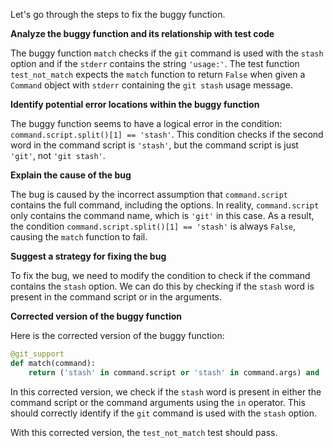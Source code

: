 Let's go through the steps to fix the buggy function.

**Analyze the buggy function and its relationship with test code**

The buggy function `match` checks if the `git` command is used with the `stash` option and if the `stderr` contains the string `'usage:'`. The test function `test_not_match` expects the `match` function to return `False` when given a `Command` object with `stderr` containing the `git stash` usage message.

**Identify potential error locations within the buggy function**

The buggy function seems to have a logical error in the condition: `command.script.split()[1] == 'stash'`. This condition checks if the second word in the command script is `'stash'`, but the command script is just `'git'`, not `'git stash'`.

**Explain the cause of the bug**

The bug is caused by the incorrect assumption that `command.script` contains the full command, including the options. In reality, `command.script` only contains the command name, which is `'git'` in this case. As a result, the condition `command.script.split()[1] == 'stash'` is always `False`, causing the `match` function to fail.

**Suggest a strategy for fixing the bug**

To fix the bug, we need to modify the condition to check if the command contains the `stash` option. We can do this by checking if the `stash` word is present in the command script or in the arguments.

**Corrected version of the buggy function**

Here is the corrected version of the buggy function:
```python
@git_support
def match(command):
    return ('stash' in command.script or 'stash' in command.args) and 'usage:' in command.stderr
```
In this corrected version, we check if the `stash` word is present in either the command script or the command arguments using the `in` operator. This should correctly identify if the `git` command is used with the `stash` option.

With this corrected version, the `test_not_match` test should pass.